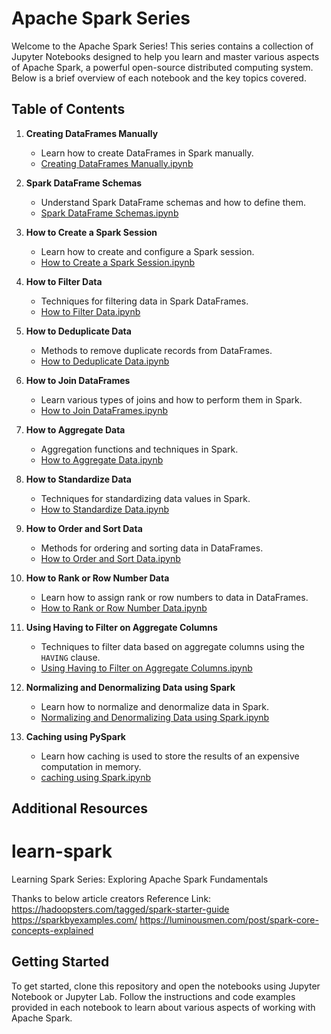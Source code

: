 # Apache Spark Series

Welcome to the Apache Spark Series! This series contains a collection of Jupyter Notebooks designed to help you learn and master various aspects of Apache Spark, a powerful open-source distributed computing system. Below is a brief overview of each notebook and the key topics covered.

## Table of Contents

1. **Creating DataFrames Manually**
   - Learn how to create DataFrames in Spark manually.
   - [Creating DataFrames Manually.ipynb](./1.%20Creating%20DataFrames%20Manually.ipynb)

2. **Spark DataFrame Schemas**
   - Understand Spark DataFrame schemas and how to define them.
   - [Spark DataFrame Schemas.ipynb](./2.%20Spark%20DataFrame%20Schemas.ipynb)

3. **How to Create a Spark Session**
   - Learn how to create and configure a Spark session.
   - [How to Create a Spark Session.ipynb](./3.%20How%20to%20Create%20a%20Spark%20Session.ipynb)

4. **How to Filter Data**
   - Techniques for filtering data in Spark DataFrames.
   - [How to Filter Data.ipynb](./4.%20How%20to%20Filter%20Data.ipynb)

5. **How to Deduplicate Data**
   - Methods to remove duplicate records from DataFrames.
   - [How to Deduplicate Data.ipynb](./5.%20How%20to%20Deduplicate%20Data.ipynb)

6. **How to Join DataFrames**
   - Learn various types of joins and how to perform them in Spark.
   - [How to Join DataFrames.ipynb](./6.%20How%20to%20Join%20DataFrames.ipynb)

7. **How to Aggregate Data**
   - Aggregation functions and techniques in Spark.
   - [How to Aggregate Data.ipynb](./7.%20How%20to%20Aggregate%20Data.ipynb)

8. **How to Standardize Data**
   - Techniques for standardizing data values in Spark.
   - [How to Standardize Data.ipynb](./8.%20How%20to%20Standardize%20Data.ipynb)

9. **How to Order and Sort Data**
   - Methods for ordering and sorting data in DataFrames.
   - [How to Order and Sort Data.ipynb](./9.%20How%20to%20Order%20and%20Sort%20Data.ipynb)

10. **How to Rank or Row Number Data**
    - Learn how to assign rank or row numbers to data in DataFrames.
    - [How to Rank or Row Number Data.ipynb](./10.%20How%20to%20Rank%20or%20Row%20Number%20Data.ipynb)

11. **Using Having to Filter on Aggregate Columns**
    - Techniques to filter data based on aggregate columns using the `HAVING` clause.
    - [Using Having to Filter on Aggregate Columns.ipynb](./11.%20Using%20Having%20to%20Filter%20on%20Aggregate%20Columns.ipynb)

12. **Normalizing and Denormalizing Data using Spark**
    - Learn how to normalize and denormalize data in Spark.
    - [Normalizing and Denormalizing Data using Spark.ipynb](./12.%20Normalizing%20and%20Denormalizing%20Data%20using%20Spark.ipynb)
      
13. **Caching using PySpark**
    - Learn how caching is used to store the results of an expensive computation in memory.
    - [caching using Spark.ipynb](./12.%20Caching%20in%20Pyspark.ipynb)

## Additional Resources

# learn-spark
Learning Spark Series: Exploring Apache Spark Fundamentals

Thanks to below article creators
Reference Link: 
https://hadoopsters.com/tagged/spark-starter-guide
https://sparkbyexamples.com/
https://luminousmen.com/post/spark-core-concepts-explained

## Getting Started

To get started, clone this repository and open the notebooks using Jupyter Notebook or Jupyter Lab. Follow the instructions and code examples provided in each notebook to learn about various aspects of working with Apache Spark.






